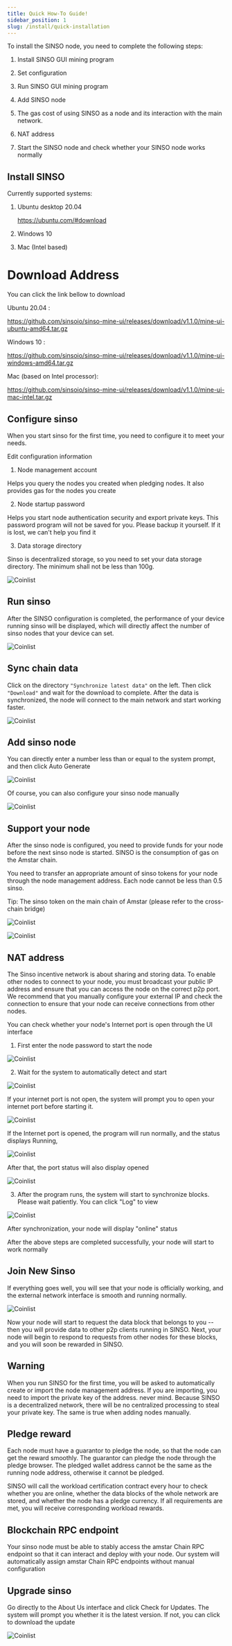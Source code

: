 ```yaml
---
title: Quick How-To Guide!
sidebar_position: 1
slug: /install/quick-installation
---
```


To install the SINSO node, you need to complete the following steps:

1. Install SINSO GUI mining program

2. Set configuration

3. Run SINSO GUI mining program

4. Add SINSO node

5. The gas cost of using SINSO as a node and its interaction with the main network.

6. NAT address

7. Start the SINSO node and check whether your SINSO node works normally

## Install SINSO

Currently supported systems:

1. Ubuntu desktop 20.04

   https://ubuntu.com/#download

2. Windows 10

3. Mac (Intel based)

# Download Address

You can click the link bellow to download

Ubuntu 20.04 :

https://github.com/sinsoio/sinso-mine-ui/releases/download/v1.1.0/mine-ui-ubuntu-amd64.tar.gz

Windows 10 :

https://github.com/sinsoio/sinso-mine-ui/releases/download/v1.1.0/mine-ui-windows-amd64.tar.gz

Mac (based on Intel processor):

https://github.com/sinsoio/sinso-mine-ui/releases/download/v1.1.0/mine-ui-mac-intel.tar.gz

## Configure sinso

When you start sinso for the first time, you need to configure it to meet your needs.

Edit configuration information

1. Node management account

Helps you query the nodes you created when pledging nodes. It also provides gas for the nodes you create

2. Node startup password

Helps you start node authentication security and export private keys. This password program will not be saved for you. Please backup it yourself. If it is lost, we can't help you find it

3. Data storage directory

Sinso is decentralized storage, so you need to set your data storage directory. The minimum shall not be less than 100g.

![Coinlist ](../img/in1.jpg)

## Run sinso

After the SINSO configuration is completed, the performance of your device running sinso will be displayed, which will directly affect the number of sinso nodes that your device can set.

![Coinlist ](../img/in2.jpg)

## Sync chain data

Click on the directory `"Synchronize latest data"` on the left. Then click `"Download"` and wait for the download to complete. After the data is synchronized, the node will connect to the main network and start working faster.

![Coinlist ](../img/inChain.jpg)

## Add sinso node

You can directly enter a number less than or equal to the system prompt, and then click Auto Generate

![Coinlist ](../img/in3.jpg)

Of course, you can also configure your sinso node manually

![Coinlist ](../img/in4.jpg)

## Support your node

After the sinso node is configured, you need to provide funds for your node before the next sinso node is started. SINSO is the consumption of gas on the Amstar chain.

You need to transfer an appropriate amount of sinso tokens for your node through the node management address. Each node cannot be less than 0.5 sinso.

Tip: The sinso token on the main chain of Amstar (please refer to the cross-chain bridge)

![Coinlist ](../img/in5.jpg)

![Coinlist ](../img/in6.jpg)

## NAT address

The Sinso incentive network is about sharing and storing data. To enable other nodes to connect to your node, you must broadcast your public IP address and ensure that you can access the node on the correct p2p port. We recommend that you manually configure your external IP and check the connection to ensure that your node can receive connections from other nodes.

You can check whether your node's Internet port is open through the UI interface

1. First enter the node password to start the node

![Coinlist ](../img/ts1.jpg)

2. Wait for the system to automatically detect and start

![Coinlist ](../img/ts2.jpg)

If your internet port is not open, the system will prompt you to open your internet port before starting it.

![Coinlist ](../img/ts3.jpg)

If the Internet port is opened, the program will run normally, and the status displays Running,

![Coinlist ](../img/ts4.jpg)

After that, the port status will also display opened

![Coinlist ](../img/ts5.jpg)

3. After the program runs, the system will start to synchronize blocks. Please wait patiently. You can click "Log" to view

![Coinlist ](../img/ts6.jpg)

After synchronization, your node will display "online" status

After the above steps are completed successfully, your node will start to work normally

## Join New Sinso

If everything goes well, you will see that your node is officially working, and the external network interface is smooth and running normally.

![Coinlist ](../img/ts7.jpg)

Now your node will start to request the data block that belongs to you -- then you will provide data to other p2p clients running in SINSO. Next, your node will begin to respond to requests from other nodes for these blocks, and you will soon be rewarded in SINSO.

## Warning

When you run SINSO for the first time, you will be asked to automatically create or import the node management address. If you are importing, you need to import the private key of the address. never mind. Because SINSO is a decentralized network, there will be no centralized processing to steal your private key. The same is true when adding nodes manually.

## Pledge reward

Each node must have a guarantor to pledge the node, so that the node can get the reward smoothly. The guarantor can pledge the node through the pledge browser. The pledged wallet address cannot be the same as the running node address, otherwise it cannot be pledged.

SINSO will call the workload certification contract every hour to check whether you are online, whether the data blocks of the whole network are stored, and whether the node has a pledge currency. If all requirements are met, you will receive corresponding workload rewards.

## Blockchain RPC endpoint

Your sinso node must be able to stably access the amstar Chain RPC endpoint so that it can interact and deploy with your node. Our system will automatically assign amstar Chain RPC endpoints without manual configuration

## Upgrade sinso

Go directly to the About Us interface and click Check for Updates. The system will prompt you whether it is the latest version. If not, you can click to download the update

![Coinlist ](../img/ts8.jpg)
